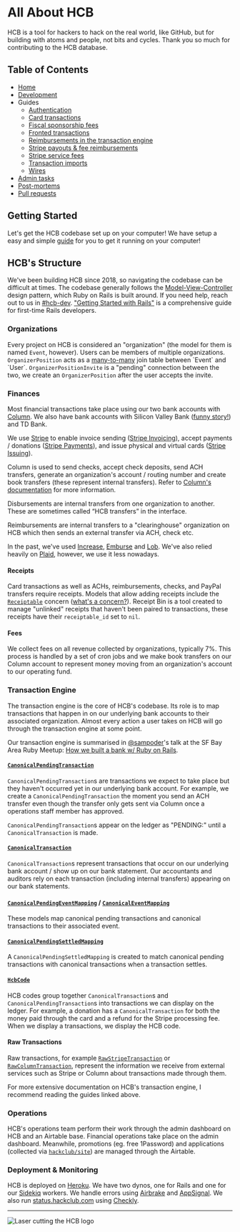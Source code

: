 # All About HCB

HCB is a tool for hackers to hack on the real world, like GitHub, but for building with atoms and people, not bits and cycles. Thank you so much for contributing to the HCB database.

## Table of Contents
- [Home](#)
- [Development](./development.md)
- Guides
  - [Authentication](./guides/authentication.md)
  - [Card transactions](./guides/card_transactions.md)
  - [Fiscal sponsorship fees](./guides/fees.md)
  - [Fronted transactions](./guides/fronted_transactions.md)
  - [Reimbursements in the transaction engine](./guides/reimbursements_transaction_engine.md)
  - [Stripe payouts & fee reimbursements](./guides/stripe_payouts.md)
  - [Stripe service fees](./guides/stripe_service_fees.md)
  - [Transaction imports](./guides/transaction_imports.md)
  - [Wires](./guides/wires.md)
- [Admin tasks](./admin_tasks.md)
- [Post-mortems](./postmortems.md)
- [Pull requests](./pull_requests.md)

## Getting Started

Let's get the HCB codebase set up on your computer! We have setup a easy and simple [guide](./development.md) for you to get it running on your computer!

## HCB's Structure

We've been building HCB since 2018, so navigating the codebase can be difficult at times. The codebase generally follows the [Model-View-Controller](https://developer.mozilla.org/en-US/docs/Glossary/MVC) design pattern, which Ruby on Rails is built around. If you need help, reach out to us in [#hcb-dev](https://hackclub.slack.com/archives/C068U0JMV19). ["Getting Started with Rails"](https://guides.rubyonrails.org/getting_started.html) is a comprehensive guide for first-time Rails developers.

### Organizations

Every project on HCB is considered an "organization" (the model for them is named `Event`, however). Users can be members of multiple organizations. `OrganizerPosition` acts as a [many-to-many](https://en.wikipedia.org/wiki/Many-to-many_(data_model)) join table between `Event` and `User`. `OrganizerPositionInvite` is a "pending" connection between the two, we create an `OrganizerPosition` after the user accepts the invite.

### Finances

Most financial transactions take place using our two bank accounts with [Column](https://column.com/). We also have bank accounts with Silicon Valley Bank ([funny story!](https://vtdigger.org/2023/03/17/vermont-based-hack-club-managed-to-move-its-money-out-of-silicon-valley-bank-before-it-closed/)) and TD Bank. 

We use [Stripe](https://stripe.com/) to enable invoice sending ([Stripe Invoicing](https://stripe.com/invoicing)), accept payments / donations ([Stripe Payments](https://stripe.com/payments)), and issue physical and virtual cards ([Stripe Issuing](https://stripe.com/issuing)).

Column is used to send checks, accept check deposits, send ACH transfers, generate an organization's account / routing number and create book transfers (these represent internal transfers). Refer to [Column's documentation](https://column.com/docs) for more information.

Disbursements are internal transfers from one organization to another. These are sometimes called “HCB transfers” in the interface.

Reimbursements are internal transfers to a "clearinghouse" organization on HCB which then sends an external transfer via ACH, check etc.

In the past, we've used [Increase](https://www.increase.com/), [Emburse](https://www.emburse.com/) and [Lob](https://www.lob.com/). We've also relied heavily on [Plaid](https://plaid.com/), however, we use it less nowadays. 

#### Receipts

Card transactions as well as ACHs, reimbursements, checks, and PayPal transfers require receipts. Models that allow adding receipts include the [`Receiptable`](https://github.com/hackclub/hcb/blob/main/app/models/concerns/receiptable.rb) concern ([what's a concern?](https://api.rubyonrails.org/classes/ActiveSupport/Concern.html)). Receipt Bin is a tool created to manage "unlinked" receipts that haven't been paired to transactions, these receipts have their `receiptable_id` set to `nil`.

#### Fees

We collect fees on all revenue collected by organizations, typically 7%. This process is handled by a set of cron jobs and we make book transfers on our Column account to represent money moving from an organization's account to our operating fund.

### Transaction Engine

The transaction engine is the core of HCB's codebase. Its role is to map transactions that happen in on our underlying bank accounts to their associated organization. Almost every action a user takes on HCB will go through the transaction engine at some point.

Our transaction engine is summarised in [@sampoder](https://github.com/sampoder)'s talk at the SF Bay Area Ruby Meetup: [How we built a bank w/ Ruby on Rails](https://www.youtube.com/watch?v=CBxilReUkJ0&t=3553s).

#### [`CanonicalPendingTransaction`](https://github.com/hackclub/hcb/blob/main/app/models/canonical_pending_transaction.rb)

`CanonicalPendingTransaction`s are transactions we expect to take place but they haven't occurred yet in our underlying bank account. For example, we create a `CanonicalPendingTransaction` the moment you send an ACH transfer even though the transfer only gets sent via Column once a operations staff member has approved.

`CanonicalPendingTransaction`s appear on the ledger as "PENDING:" until a `CanonicalTransaction` is made.

#### [`CanonicalTransaction`](https://github.com/hackclub/hcb/blob/main/app/models/canonical_transaction.rb)

`CanonicalTransaction`s represent transactions that occur on our underlying bank account / show up on our bank statement. Our accountants and auditors rely on each transaction (including internal transfers) appearing on our bank statements. 

#### [`CanonicalPendingEventMapping`](https://github.com/hackclub/hcb/blob/main/app/models/canonical_pending_event_mapping.rb) / [`CanonicalEventMapping`](https://github.com/hackclub/hcb/blob/main/app/models/canonical_event_mapping.rb)

These models map canonical pending transactions and canonical transactions to their associated event.

#### [`CanonicalPendingSettledMapping`](https://github.com/hackclub/hcb/blob/main/app/models/canonical_pending_settled_mapping.rb)

A `CanonicalPendingSettledMapping` is created to match canonical pending transactions with canonical transactions when a transaction settles.

#### [`HcbCode`](https://github.com/hackclub/hcb/blob/main/app/models/hcb_code.rb)

HCB codes group together `CanonicalTransaction`s and `CanonicalPendingTransaction`s into transactions we can display on the ledger. For example, a donation has a `CanonicalTransaction` for both the money paid through the card and a refund for the Stripe processing fee. When we display a transactions, we display the HCB code.

#### Raw Transactions

Raw transactions, for example [`RawStripeTransaction`](https://github.com/hackclub/hcb/blob/main/app/models/raw_stripe_transaction.rb) or [`RawColumnTransaction`](https://github.com/hackclub/hcb/blob/main/app/models/raw_column_transaction.rb), represent the information we receive from external services such as Stripe or Column about transactions made through them.

For more extensive documentation on HCB's transaction engine, I recommend reading the guides linked above.

### Operations

HCB's operations team perform their work through the admin dashboard on HCB and an Airtable base. Financial operations take place on the admin dashboard. Meanwhile, promotions (eg. free 1Password) and applications (collected via [`hackclub/site`](https://github.com/hackclub/site)) are managed through the Airtable.

### Deployment & Monitoring

HCB is deployed on [Heroku](https://www.heroku.com/). We have two dynos, one for Rails and one for our [Sidekiq](https://github.com/sidekiq/sidekiq) workers. We handle errors using [Airbrake](https://www.airbrake.io/) and [AppSignal](https://www.appsignal.com/). We also run [status.hackclub.com](https://status.hackclub.com/) using [Checkly](https://www.checklyhq.com/).

***

![Laser cutting the HCB logo](https://cloud-kubwce40n-hack-club-bot.vercel.app/0hack_club_bank_laser.gif)
